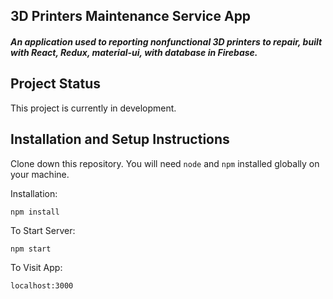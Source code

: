 ## 3D Printers Maintenance Service App


##### An application used to reporting nonfunctional 3D printers to repair, built with React, Redux, material-ui, with database in Firebase.


## Project Status
This project is currently in development.

## Installation and Setup Instructions


Clone down this repository. You will need `node` and `npm` installed globally on your machine.  

Installation:

`npm install`  

To Start Server:

`npm start`  

To Visit App:

`localhost:3000`  
 